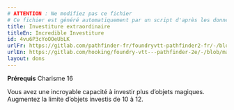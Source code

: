 ```yaml
---
# ATTENTION : Ne modifiez pas ce fichier
# Ce fichier est généré automatiquement par un script d'après les données du module Foundry VTT officiel et de sa traduction
title: Investiture extraordinaire
titleEn: Incredible Investiture
id: 4vu6P3cYoOOeUbLK
urlFr: https://gitlab.com/pathfinder-fr/foundryvtt-pathfinder2-fr/-/blob/master/data/feats/4vu6P3cYoOOeUbLK.htm
urlEn: https://gitlab.com/hooking/foundry-vtt---pathfinder-2e/-/blob/master/packs/data/feats.db/incredible-investiture.json
layout: dons
---
```

**Prérequis** Charisme 16

Vous avez une incroyable capacité à investir plus d’objets magiques. Augmentez la limite d’objets investis de 10 à 12.

